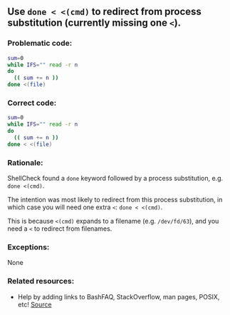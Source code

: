##  Use `done < <(cmd)` to redirect from process substitution (currently missing one `<`).

### Problematic code:

```sh
sum=0
while IFS="" read -r n
do
  (( sum += n ))
done <(file) 
```

### Correct code:

```sh
sum=0
while IFS="" read -r n
do
  (( sum += n ))
done < <(file) 
```
### Rationale:

ShellCheck found a `done` keyword followed by a process substitution, e.g. `done <(cmd)`.

The intention was most likely to redirect from this process substitution, in which case you will need one extra `<`: `done < <(cmd)`.

This is because `<(cmd)` expands to a filename (e.g. `/dev/fd/63`), and you need a `<` to redirect from filenames.
   
### Exceptions:

None

### Related resources:

* Help by adding links to BashFAQ, StackOverflow, man pages, POSIX, etc!
[Source](https://github.com/koalaman/shellcheck/wiki/SC1142)

